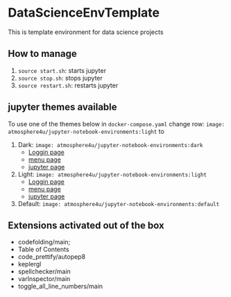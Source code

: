 # DataScienceEnvTemplate

This is template environment for data science projects

## How to manage

1. `source start.sh`: starts jupyter
2. `source stop.sh`: stops jupyter
3. `source restart.sh`: restarts jupyter

## jupyter themes available

To use one of the themes below in `docker-compose.yaml` change row:
`image: atmosphere4u/jupyter-notebook-environments:light` to
1. Dark: `image: atmosphere4u/jupyter-notebook-environments:dark`
    * [Loggin page](docs/images/dark_loggin.png)
    * [menu page](docs/images/dark_menu.png)
    * [jupyter page](docs/images/dark_jupyter.png)
2. Light: `image: atmosphere4u/jupyter-notebook-environments:light`
    * [Loggin page](docs/images/light_loggin.png)
    * [menu page](docs/images/light_menu.png)
    * [jupyter page](docs/images/light_jupyter.png)
3. Default: `image: atmosphere4u/jupyter-notebook-environments:default`

## Extensions activated out of the box

* codefolding/main;
* Table of Contents
* code_prettify/autopep8
* keplergl
* spellchecker/main
* varInspector/main
* toggle_all_line_numbers/main